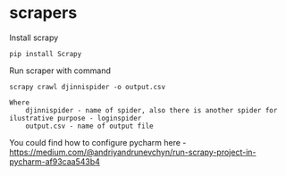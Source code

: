 # scrapers

Install scrapy

    pip install Scrapy
    
Run scraper with command

    scrapy crawl djinnispider -o output.csv
    
    Where
        djinnispider - name of spider, also there is another spider for ilustrative purpose - loginspider
        output.csv - name of output file
You could find how to configure pycharm here - https://medium.com/@andriyandrunevchyn/run-scrapy-project-in-pycharm-af93caa543b4
